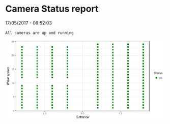 Camera Status report
================
17/05/2017 - 06:52:03

    All cameras are up and running

![](camreport_files/figure-markdown_github/unnamed-chunk-2-1.png)
